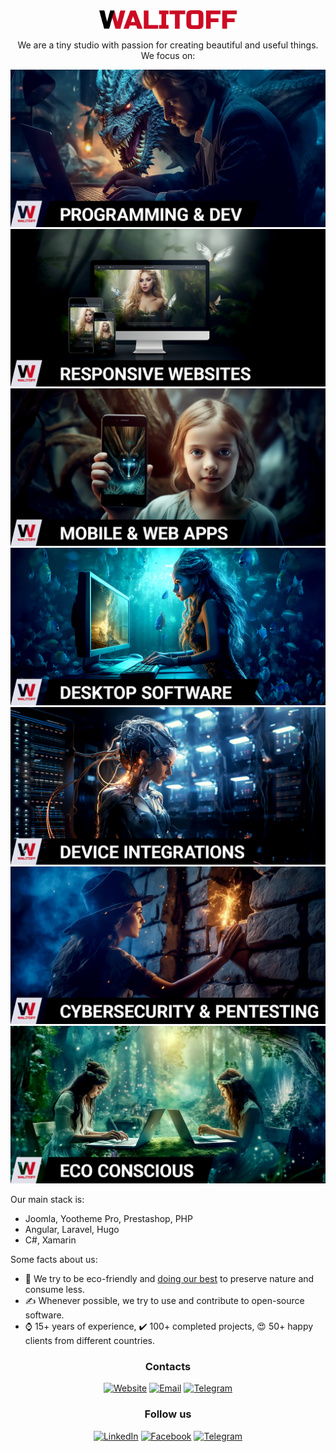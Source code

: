 <div align="center">
<img src="https://github.com/walitoff/.github/blob/main/profile/media/walitoff-black-red.png" width="220" alt="Walitoff Studio logo">
<p>
  We are a tiny studio with passion for creating beautiful and useful things. We focus on:
</p>

![Programming](https://github.com/walitoff/.github/blob/main/profile/media/programming.jpg)
![Responsive websites development](https://github.com/walitoff/.github/blob/main/profile/media/responsive-websites.jpg)
![Mobile & web apps development](https://github.com/walitoff/.github/blob/main/profile/media/mobile-apps.jpg)
![Desktop software development](https://github.com/walitoff/.github/blob/main/profile/media/desktop-software.jpg)
![Device integrations](https://github.com/walitoff/.github/blob/main/profile/media/device-integrations.jpg)
![Cybersecurity & pentesting](https://github.com/walitoff/.github/blob/main/profile/media/cybersecurity.jpg)
![Eco consciousness](https://github.com/walitoff/.github/blob/main/profile/media/eco-conscious.jpg)

</div>

Our main stack is:

*   Joomla, Yootheme Pro, Prestashop, PHP
*   Angular, Laravel, Hugo
*   C#, Xamarin

Some facts about us:

*   🌳 We try to be eco-friendly and [doing our best](https://walitoff.com/en/eco-policy) to preserve nature and consume less.
*   ✍️ Whenever possible, we try to use and contribute to open-source software.
*   ⌚ 15+ years of experience, ✔️ 100+ completed projects, 😍 50+ happy clients from different countries.

<h3 align="center">
Contacts
</h3>
<div align="center">

[![Website](https://img.shields.io/static/v1?label=\&message=Website\&color=c62828\&style=for-the-badge)](https://walitoff.com)
[![Email](https://img.shields.io/static/v1?label=\&message=Email\&color=009688\&style=for-the-badge)](mailto:contact@walitoff.com)
[![Telegram](https://img.shields.io/badge/telegram-%23229ED9.svg?style=for-the-badge\&logo=telegram\&logoColor=white)](https://t.me/walitoff)

</div>

<h3 align="center">
Follow us
</h3>
<div align="center">

[![LinkedIn](https://img.shields.io/badge/linkedin-%230077B5.svg?style=for-the-badge\&logo=linkedin\&logoColor=white)](https://www.linkedin.com/company/walitoff/)
[![Facebook](https://img.shields.io/badge/facebook-%233B5998.svg?style=for-the-badge\&logo=facebook\&logoColor=white)](https://www.facebook.com/walitoff/)
[![Telegram](https://img.shields.io/badge/telegram-%23229ED9.svg?style=for-the-badge\&logo=telegram\&logoColor=white)](https://t.me/walitoff_studio)

</div>
